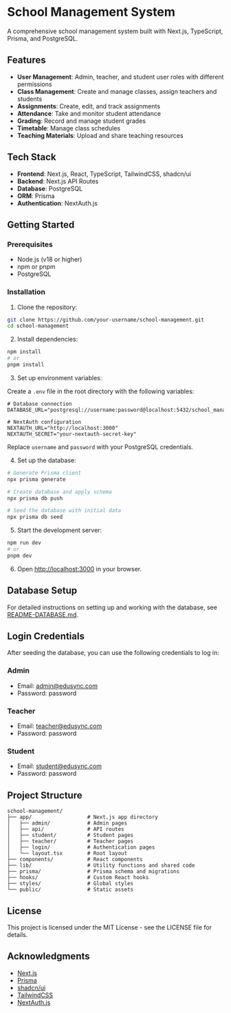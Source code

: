 # School Management System

A comprehensive school management system built with Next.js, TypeScript, Prisma, and PostgreSQL.

## Features

- **User Management**: Admin, teacher, and student user roles with different permissions
- **Class Management**: Create and manage classes, assign teachers and students
- **Assignments**: Create, edit, and track assignments
- **Attendance**: Take and monitor student attendance
- **Grading**: Record and manage student grades
- **Timetable**: Manage class schedules
- **Teaching Materials**: Upload and share teaching resources

## Tech Stack

- **Frontend**: Next.js, React, TypeScript, TailwindCSS, shadcn/ui
- **Backend**: Next.js API Routes
- **Database**: PostgreSQL
- **ORM**: Prisma
- **Authentication**: NextAuth.js

## Getting Started

### Prerequisites

- Node.js (v18 or higher)
- npm or pnpm
- PostgreSQL

### Installation

1. Clone the repository:

```bash
git clone https://github.com/your-username/school-management.git
cd school-management
```

2. Install dependencies:

```bash
npm install
# or
pnpm install
```

3. Set up environment variables:

Create a `.env` file in the root directory with the following variables:

```
# Database connection
DATABASE_URL="postgresql://username:password@localhost:5432/school_management"

# NextAuth configuration
NEXTAUTH_URL="http://localhost:3000"
NEXTAUTH_SECRET="your-nextauth-secret-key"
```

Replace `username` and `password` with your PostgreSQL credentials.

4. Set up the database:

```bash
# Generate Prisma client
npx prisma generate

# Create database and apply schema
npx prisma db push

# Seed the database with initial data
npx prisma db seed
```

5. Start the development server:

```bash
npm run dev
# or
pnpm dev
```

6. Open [http://localhost:3000](http://localhost:3000) in your browser.

## Database Setup

For detailed instructions on setting up and working with the database, see [README-DATABASE.md](README-DATABASE.md).

## Login Credentials

After seeding the database, you can use the following credentials to log in:

### Admin

- Email: admin@edusync.com
- Password: password

### Teacher

- Email: teacher@edusync.com
- Password: password

### Student

- Email: student@edusync.com
- Password: password

## Project Structure

```
school-management/
├── app/                  # Next.js app directory
│   ├── admin/            # Admin pages
│   ├── api/              # API routes
│   ├── student/          # Student pages
│   ├── teacher/          # Teacher pages
│   ├── login/            # Authentication pages
│   └── layout.tsx        # Root layout
├── components/           # React components
├── lib/                  # Utility functions and shared code
├── prisma/               # Prisma schema and migrations
├── hooks/                # Custom React hooks
├── styles/               # Global styles
└── public/               # Static assets
```

## License

This project is licensed under the MIT License - see the LICENSE file for details.

## Acknowledgments

- [Next.js](https://nextjs.org/)
- [Prisma](https://www.prisma.io/)
- [shadcn/ui](https://ui.shadcn.com/)
- [TailwindCSS](https://tailwindcss.com/)
- [NextAuth.js](https://next-auth.js.org/)
